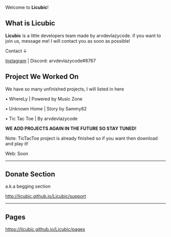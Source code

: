 Welcome to **Licubic**!

## What is Licubic

**Licubic** is a little developers team made by arvdevlazycode.
if you want to join us, message me! I will contact you as soon as possible!

Contact ↓

[Instagram](http://instagram.com/arvdev) | 
Discord: arvdevlazycode#8767


## Project We Worked On

We have so many unfinished projects, I will listed in here

• WhereLy      | Powered by Music Zone

• Unknown Home | Story by Sammy82

• Tic Tac Toe  | By arvdevlazycode 

**WE ADD PROJECTS AGAIN IN THE FUTURE SO STAY TUNED!**

Note:
TicTacToe project is already finished so if you want then download and play it!

Web: Soon

---

## Donate Section

a.k.a begging section

<http://licubic.github.io/Licubic/support>

---
## Pages

<https://licubic.github.io/Licubic/pages>

